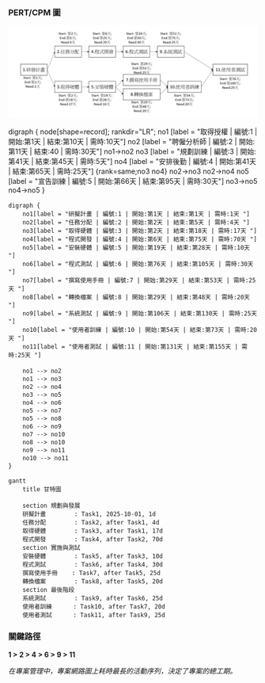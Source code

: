 ### PERT/CPM 圖
![PERT/CPM 圖](./w2_PERT_CPM.png)


digraph {
	node[shape=record];
	rankdir="LR";
    no1 [label = "取得授權 | 編號:1 | 開始:第1天 | 結束:第10天 | 需時:10天"]
    no2 [label = "聘僱分析師 | 編號:2 | 開始:第11天 | 結束:40 | 需時:30天"]
    no1->no2
    no3 [label = "規劃訓練 | 編號:3 | 開始:第41天 | 結束:第45天 | 需時:5天"]
    no4 [label = "安排後勤 | 編號:4 | 開始:第41天 | 結束:第65天 | 需時:25天"]
    {rank=same;no3 no4}
    no2->no3
    no2->no4
    no5 [label = "宣告訓練 | 編號:5 | 開始:第66天 | 結束:第95天 | 需時:30天"]
    no3->no5
    no4->no5
}

``` mermaid
digraph {
	no1[label = "研擬計畫 | 編號:1 | 開始:第1天 | 結束:第1天 | 需時:1天 "]
	no2[label = "任務分配 | 編號:2 | 開始:第2天 | 結束:第5天 | 需時:4天 "]
	no3[label = "取得硬體 | 編號:3 | 開始:第2天 | 結束:第18天 | 需時:17天 "]
	no4[label = "程式開發 | 編號:4 | 開始:第6天 | 結束:第75天 | 需時:70天 "]
	no5[label = "安裝硬體 | 編號:5 | 開始:第19天 | 結束:第28天 | 需時:10天 "]
	no6[label = "程式測試 | 編號:6 | 開始:第76天 | 結束:第105天 | 需時:30天 "]
	no7[label = "撰寫使用手冊 | 編號:7 | 開始:第29天 | 結束:第53天 | 需時:25天 "]
	no8[label = "轉換檔案 | 編號:8 | 開始:第29天 | 結束:第48天 | 需時:20天 "]
	no9[label = "系統測試 | 編號:9 | 開始:第106天 | 結束:第130天 | 需時:25天 "]
	no10[label = "使用者訓練 | 編號:10 | 開始:第54天 | 結束:第73天 | 需時:20天 "]
	no11[label = "使用者測試 | 編號:11 | 開始:第131天 | 結束:第155天 | 需時:25天 "]

	no1 --> no2
	no1 --> no3
	no2 --> no4
	no3 --> no5
	no4 --> no6
	no5 --> no7
	no5 --> no8
	no6 --> no9
	no7 --> no10
	no8 --> no10
	no9 --> no11
	no10 --> no11
}
```

```mermaid
gantt
    title 甘特圖

    section 規劃與發展
    研擬計畫        : Task1, 2025-10-01, 1d
    任務分配        : Task2, after Task1, 4d
    取得硬體        : Task3, after Task1, 17d
    程式開發        : Task4, after Task2, 70d
    section 實施與測試
    安裝硬體        : Task5, after Task3, 10d
    程式測試        : Task6, after Task4, 30d
    撰寫使用手冊    : Task7, after Task5, 25d
    轉換檔案        : Task8, after Task5, 20d
    section 最後階段
    系統測試        : Task9, after Task6, 25d
    使用者訓練      : Task10, after Task7, 20d
    使用者測試      : Task11, after Task9, 25d
```

### 關鍵路徑
**1 > 2 > 4 > 6 > 9 > 11**

*在專案管理中，專案網路圖上耗時最長的活動序列，決定了專案的總工期。*
